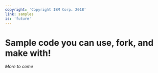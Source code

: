```yaml
---
copyright: 'Copyright IBM Corp. 2018'
link: samples
is: 'future'
---
```


# Sample code you can use, fork, and make with!

_More to come_
